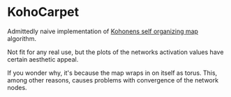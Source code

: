 # KohoCarpet

Admittedly naive implementation of [Kohonens self organizing map](https://en.wikipedia.org/wiki/Self-organizing_map) algorithm.

Not fit for any real use, but the plots of the networks activation values have certain aesthetic appeal.

If you wonder why, it's because the map wraps in on itself as torus. This, among other reasons, causes problems with convergence
of the network nodes. 
